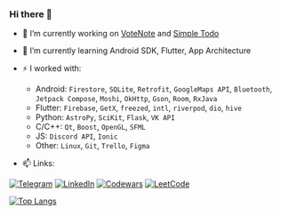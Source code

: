### Hi there 👋

- 🔭 I’m currently working on [VoteNote](https://github.com/OwlCodR/vote-note) and [Simple Todo](https://github.com/OwlCodR/simple-todo)
- 🌱 I’m currently learning Android SDK, Flutter, App Architecture
- ⚡ I worked with:
  - Android: `Firestore`, `SQLite`, `Retrofit`, `GoogleMaps API`, `Bluetooth`, `Jetpack Compose`, `Moshi`, `OkHttp`, `Gson`, `Room`, `RxJava`
  - Flutter: `Firebase`, `GetX`, `freezed`, `intl`, `riverpod`, `dio`, `hive`
  - Python: `AstroPy`, `SciKit`, `Flask`, `VK API`
  - C/C++: `Qt`, `Boost`, `OpenGL`, `SFML`
  - JS: `Discord API`, `Ionic`
  - Other: `Linux`, `Git`, `Trello`, `Figma`
  
- 📫 Links:

[![Telegram](https://img.shields.io/badge/Telegram-2CA5E0?style=for-the-badge&logo=telegram&logoColor=white)](https://t.me/OwlCodR)
[![LinkedIn](https://img.shields.io/badge/linkedin-%230077B5.svg?style=for-the-badge&logo=linkedin&logoColor=white)](https://linkedin.com/in/max-levkin/)
[![Codewars](https://img.shields.io/badge/Codewars-B1361E?style=for-the-badge&logo=codewars&logoColor=white)](https://www.codewars.com/users/OwlCodR)
[![LeetCode](https://img.shields.io/badge/LeetCode-039660?style=for-the-badge&logo=leetcode&logoColor=white)](https://leetcode.com/owl_codr/)

[![Top Langs](https://github-readme-stats.vercel.app/api/top-langs/?username=owlcodr&layout=compact&theme=vue-dark&hide_border=true)](https://github.com/anuraghazra/github-readme-stats)
